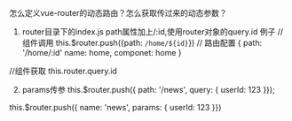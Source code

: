 怎么定义vue-router的动态路由？怎么获取传过来的动态参数？

1. router目录下的index.js path属性加上/:id,使用router对象的query.id
例子
// 组件调用
this.$router.push({path: `/home/${id}`})
// 路由配置
{
  path: '/home/:id'
  name: home,
  componet: home
}

//组件获取
this.router.query.id

2. params传参
this.$router.push({ path: '/news', query: { userId: 123 }});

this.$router.push({ name: 'news', params: { userId: 123 }})
